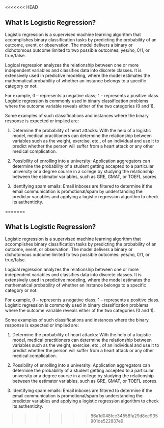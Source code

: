 <<<<<<< HEAD
## What Is Logistic Regression?
Logistic regression is a supervised machine learning algorithm that accomplishes binary classification tasks by predicting the probability of an outcome, event, or observation. The model delivers a binary or dichotomous outcome limited to two possible outcomes: yes/no, 0/1, or true/false.

Logical regression analyzes the relationship between one or more independent variables and classifies data into discrete classes. It is extensively used in predictive modeling, where the model estimates the mathematical probability of whether an instance belongs to a specific category or not.

For example, 0 – represents a negative class; 1 – represents a positive class. Logistic regression is commonly used in binary classification problems where the outcome variable reveals either of the two categories (0 and 1).

Some examples of such classifications and instances where the binary response is expected or implied are:

1. Determine the probability of heart attacks: With the help of a logistic model, medical practitioners can determine the relationship between variables such as the weight, exercise, etc., of an individual and use it to predict whether the person will suffer from a heart attack or any other medical complication.

2. Possibility of enrolling into a university: Application aggregators can determine the probability of a student getting accepted to a particular university or a degree course in a college by studying the relationship between the estimator variables, such as GRE, GMAT, or TOEFL scores.

3. Identifying spam emails: Email inboxes are filtered to determine if the email communication is promotional/spam by understanding the predictor variables and applying a logistic regression algorithm to check its authenticity.

=======
## What Is Logistic Regression?
Logistic regression is a supervised machine learning algorithm that accomplishes binary classification tasks by predicting the probability of an outcome, event, or observation. The model delivers a binary or dichotomous outcome limited to two possible outcomes: yes/no, 0/1, or true/false.

Logical regression analyzes the relationship between one or more independent variables and classifies data into discrete classes. It is extensively used in predictive modeling, where the model estimates the mathematical probability of whether an instance belongs to a specific category or not.

For example, 0 – represents a negative class; 1 – represents a positive class. Logistic regression is commonly used in binary classification problems where the outcome variable reveals either of the two categories (0 and 1).

Some examples of such classifications and instances where the binary response is expected or implied are:

1. Determine the probability of heart attacks: With the help of a logistic model, medical practitioners can determine the relationship between variables such as the weight, exercise, etc., of an individual and use it to predict whether the person will suffer from a heart attack or any other medical complication.

2. Possibility of enrolling into a university: Application aggregators can determine the probability of a student getting accepted to a particular university or a degree course in a college by studying the relationship between the estimator variables, such as GRE, GMAT, or TOEFL scores.

3. Identifying spam emails: Email inboxes are filtered to determine if the email communication is promotional/spam by understanding the predictor variables and applying a logistic regression algorithm to check its authenticity.

>>>>>>> 86a1d048fcc34558fa29d8ee935901de522837e9
